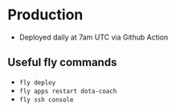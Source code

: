 # Production

-   Deployed daily at 7am UTC via Github Action

## Useful fly commands

-   `fly deploy`
-   `fly apps restart dota-coach`
-   `fly ssh console`

